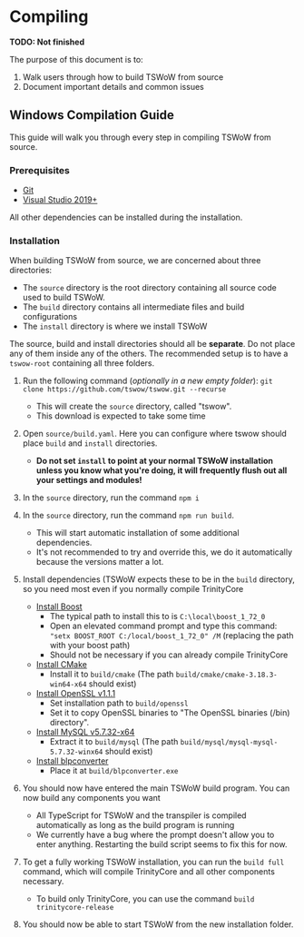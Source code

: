 # Compiling

**TODO: Not finished**

The purpose of this document is to:

1. Walk users through how to build TSWoW from source
2. Document important details and common issues

## Windows Compilation Guide

This guide will walk you through every step in compiling TSWoW from source.

### Prerequisites

- [Git](https://github.com/git-for-windows/git/releases/download/v2.30.0.windows.2/Git-2.30.0.2-64-bit.exe)
- [Visual Studio 2019+](https://visualstudio.microsoft.com/downloads/)

All other dependencies can be installed during the installation.

### Installation

When building TSWoW from source, we are concerned about three directories: 
- The `source` directory is the root directory containing all source code used to build TSWoW. 
- The `build` directory contains all intermediate files and build configurations
- The `install` directory is where we install TSWoW

The source, build and install directories should all be **separate**. Do not place any of them inside any of the others. The recommended setup is to have a `tswow-root` containing all three folders.

1. Run the following command (_optionally in a new empty folder_): `git clone https://github.com/tswow/tswow.git --recurse`
    - This will create the `source` directory, called "tswow".
    - This download is expected to take some time
  
2. Open `source/build.yaml`. Here you can configure where tswow should place `build` and `install` directories. 
    - **Do not set `install` to point at your normal TSWoW installation unless you know what you're doing, it will frequently flush out all your settings and modules!**
  
3. In the `source` directory, run the command `npm i`

4. In the `source` directory, run the command `npm run build`.
    - This will start automatic installation of some additional dependencies.
    - It's not recommended to try and override this, we do it automatically because the versions matter a lot.

5. Install dependencies (TSWoW expects these to be in the `build` directory, so you need most even if you normally compile TrinityCore
    - [Install Boost](https://sourceforge.net/projects/boost/files/boost-binaries/1.72.0/boost_1_72_0-msvc-14.2-64.exe/download)
        - The typical path to install this to is `C:\local\boost_1_72_0`
        - Open an elevated command prompt and type this command: `"setx BOOST_ROOT C:/local/boost_1_72_0" /M` (replacing the path with your boost path)
        - Should not be necessary if you can already compile TrinityCore
    - [Install CMake](https://github.com/Kitware/CMake/releases/download/v3.18.3/cmake-3.18.3-win64-x64.zip)
        - Install it to `build/cmake` (The path `build/cmake/cmake-3.18.3-win64-x64` should exist) 
    - [Install OpenSSL v1.1.1](https://slproweb.com/products/Win32OpenSSL.html)
        - Set installation path to `build/openssl` 
        - Set it to copy OpenSSL binaries to "The OpenSSL binaries (/bin) directory".
    - [Install MySQL v5.7.32-x64](https://dev.mysql.com/get/Downloads/MySQL-5.7/mysql-5.7.32-winx64.zip)
        - Extract it to `build/mysql` (The path `build/mysql/mysql-mysql-5.7.32-winx64` should exist)
    - [Install blpconverter](https://github.com/tswow/BLPConverter/releases/download/1.0/BLPConverter.exe)
        - Place it at `build/blpconverter.exe`
        
6. You should now have entered the main TSWoW build program. You can now build any components you want
    - All TypeScript for TSWoW and the transpiler is compiled automatically as long as the build program is running
    - We currently have a bug where the prompt doesn't allow you to enter anything. Restarting the build script seems to fix this for now.

7. To get a fully working TSWoW installation, you can run the `build full` command, which will compile TrinityCore and all other components necessary. 
    - To build only TrinityCore, you can use the command `build trinitycore-release`

8. You should now be able to start TSWoW from the new installation folder.

